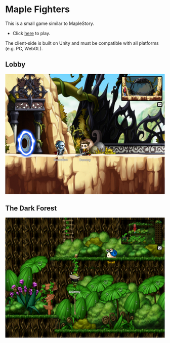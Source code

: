 # Maple Fighters
This is a small game similar to MapleStory. 

- Click [here](https://benzuk.github.io/) to play.

The client-side is built on Unity and must be compatible with all platforms (e.g. PC, WebGL).

## Lobby

<img src="docs/Lobby.png">

## The Dark Forest

<img src="docs/The Dark Forest.png">
